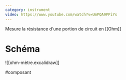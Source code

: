 ```yaml
---
category: instrument
video: https://www.youtube.com/watch?v=UmPQA9PPiYs
---
```


Mesure la résistance d'une portion de circuit en [[Ohm]]
# Schéma
![[ohm-mètre.excalidraw]]

#composant 